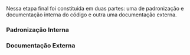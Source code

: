 Nessa etapa final foi constituida em duas partes: uma de padronização e documentação interna do código e outra uma documentação externa.

### Padronização Interna

### Documentação Externa